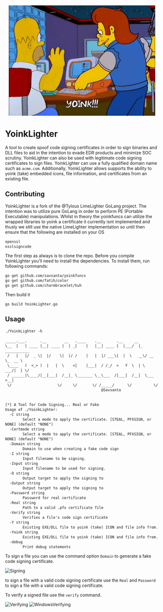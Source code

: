 <p align="center">
  <img src="Screenshots/YoinkCity.gif" alt="Description of image">
</p>

# YoinkLighter

A tool to create spoof code signing certificates in order to sign binaries and DLL files to aid in the intention to evade EDR products and minimize SOC scrutiny. 
YoinkLighter can also be used with legitimate code signing certificates to sign files. 
YoinkLighter can use a fully qualified domain name such as `acme.com`.
Additionally, YoinkLighter allows supports the ability to yoink (take) embedded icons, file information, and certificates from an existing file.

## Contributing
YoinkLighter is a fork of the @Tylous LimeLighter GoLang project.
The intention was to utilize pure GoLang in order to perform PE (Portable Executable) manipulations. Whilst in theory the yoinkfuncs can utilize the wrapped libraries to yoink a certificate it currently isnt implemented and thusly we still use the native LimeLighter implementation so until then ensure that the following are installed on your OS 

```
openssl
osslsigncode
```

The first step as always is to clone the repo. Before you compile YoinkLighter you'll need to install the dependencies. To install them, run following commands:
```
go get github.com/savsanta/yoinkfuncs
go get github.com/fatih/color
go get github.com/charmbracelet/huh
```

Then build it

```
go build YoinkLighter.go
```




## Usage

```
./YoinkLighter -h       

_____.___.      .__        __   .____    .__       .__     __                
\__  |   | ____ |__| ____ |  | _|    |   |__| ____ |  |___/  |_  ___________ 
 /   |   |/  _ \|  |/    \|  |/ /    |   |  |/ ___\|  |  \   __\/ __ \_  __ \
 \____   (  <_> )  |   |  \    <|    |___|  / /_/  >   Y  \  | \  ___/|  | \/
 / ______|\____/|__|___|  /__|_ \_______ \__\___  /|___|  /__|  \___  >__|   
 \/                     \/     \/       \/ /_____/      \/          \/                                                               
                                            @Savsanta


[*] A Tool for Code Signing... Real or Fake
Usage of ./YoinkLighter:
  -C string
        Select a mode to apply the certificate. [STEAL, PFXSIGN, or NONE] (default "NONE")
  -Certmode string
        Select a mode to apply the certificate. [STEAL, PFXSIGN, or NONE] (default "NONE")
  -Domain string
        Domain to use when creating a fake code sign
  -I string
        Input filename to be signing.
  -Input string
        Input filename to be used for signing.
  -O string
        Output target to apply the signing to
  -Output string
        Output target to apply the signing to
  -Password string
        Password for real certificate
  -Real string
        Path to a valid .pfx certificate file
  -Verify string
        Verifies a file's code sign certificate
  -Y string
        Existing EXE/DLL file to yoink (take) ICON and file info from.
  -Yoink string
        Existing EXE/DLL file to yoink (take) ICON and file info from.
  -debug
        Print debug statements

```

To sign a file you can use the command option `Domain` to generate a fake code signing certificate.

![Signing](Screenshots/Signing.png)

to sign a file with a valid code signing certificate use the `Real` and `Password` to sign a file with a valid code signing certificate.


To verify a signed file use the `verify` command.

![Verifying](Screenshots/Verifing.png)
![WindowsVerifying](Screenshots/WindowsVerifying.png)
